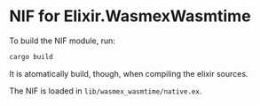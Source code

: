 # NIF for Elixir.WasmexWasmtime

To build the NIF module, run:

```bash
cargo build
```

It is atomatically build, though, when compiling the elixir sources.

The NIF is loaded in `lib/wasmex_wasmtime/native.ex`.
